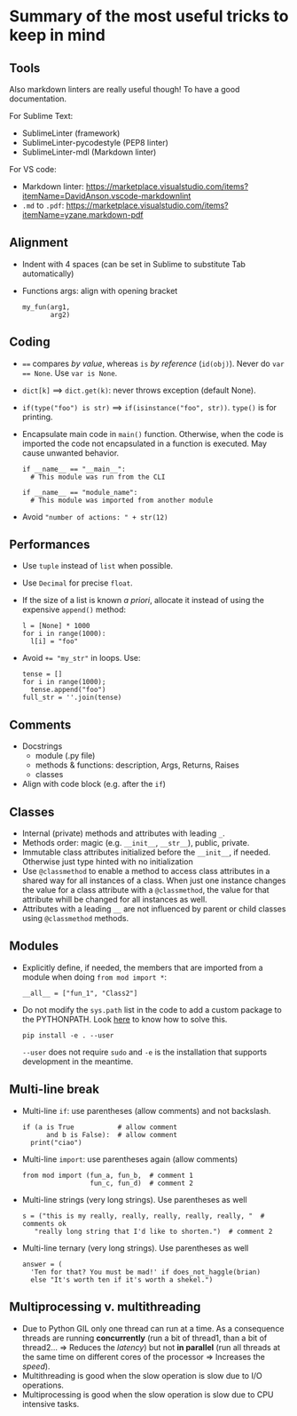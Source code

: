 # Summary of the most useful tricks to keep in mind
 
## Tools 

Also markdown linters are really useful though!
To have a good documentation.
 
For Sublime Text:
 
* SublimeLinter (framework)
* SublimeLinter-pycodestyle (PEP8 linter)
* SublimeLinter-mdl (Markdown linter)

For VS code:

* Markdown linter: https://marketplace.visualstudio.com/items?itemName=DavidAnson.vscode-markdownlint
* `.md` to `.pdf`: https://marketplace.visualstudio.com/items?itemName=yzane.markdown-pdf
 
## Alignment
 
* Indent with 4 spaces (can be set in Sublime to substitute Tab automatically)
* Functions args: align with opening bracket
 
  ```
  my_fun(arg1,
         arg2)
  ```
 
## Coding
 
* `==` compares *by value*, whereas `is` *by reference* (`id(obj)`).
  Never do `var == None`. Use `var is None`.
* `dict[k]` ==> `dict.get(k)`: never throws exception (default None).
* `if(type("foo") is str)` ==> `if(isinstance("foo", str))`. `type()` is for printing.
* Encapsulate main code in `main()` function. Otherwise, when the code is imported
  the code not encapsulated in a function is executed. May cause unwanted behavior.
 
  ```
  if __name__ == "__main__":
    # This module was run from the CLI
 
  if __name__ == "module_name":
    # This module was imported from another module
  ```
 
* Avoid `"number of actions: " + str(12)`
 
## Performances
 
* Use `tuple` instead of `list` when possible.
* Use `Decimal` for precise `float`.
* If the size of a list is known *a priori*, allocate it instead of using the
  expensive `append()` method:
 
  ```
  l = [None] * 1000
  for i in range(1000):
    l[i] = "foo"
  ```
 
* Avoid `+= "my_str"` in loops. Use:
 
  ```
  tense = []
  for i in range(1000);
    tense.append("foo")
  full_str = ''.join(tense)
  ```
 
## Comments
 
* Docstrings
  * module (.py file)
  * methods & functions: description, Args, Returns, Raises
  * classes
* Align with code block (e.g. after the `if`)
 
## Classes
 
* Internal (private) methods and attributes with leading `_`.
* Methods order: magic (e.g. `__init__`, `__str__`), public, private.
* Immutable class attributes initialized before the `__init__`, if needed.
  Otherwise just type hinted with no initialization
* Use `@classmethod` to enable a method to access class attributes in a shared way
  for all instances of a class. When just one instance changes the value for a
  class attribute with a `@classmethod`, the value for that attribute whill be
  changed for all instances as well.
* Attributes with a leading `__` are not influenced by parent or child classes
  using `@classmethod` methods.
 
## Modules
 
* Explicitly define, if needed, the members that are imported from a module when
  doing `from mod import *`:
 
  ```
  __all__ = ["fun_1", "Class2"]
  ```
 
* Do not modify the `sys.path` list in the code to add a custom package to
  the PYTHONPATH. Look [here](https://stackoverflow.com/questions/19048732/python-setup-py-develop-vs-install) to know how to solve this.
 
  ```
  pip install -e . --user
  ```
 
  `--user` does not require `sudo` and `-e` is the installation that supports development
  in the meantime.
 
## Multi-line break
 
* Multi-line `if`: use parentheses (allow comments) and not backslash.
 
  ```
  if (a is True           # allow comment
        and b is False):  # allow comment
    print("ciao")
  ```
 
* Multi-line `import`: use parentheses again (allow comments)
 
  ```
  from mod import (fun_a, fun_b,  # comment 1
                   fun_c, fun_d)  # comment 2
  ```
 
* Multi-line strings (very long strings). Use parentheses as well
 
  ```
  s = ("this is my really, really, really, really, really, "  # comments ok
     "really long string that I'd like to shorten.")  # comment 2
  ```
 
* Multi-line ternary (very long strings). Use parentheses as well
 
  ```
  answer = (
    'Ten for that? You must be mad!' if does_not_haggle(brian)
    else "It's worth ten if it's worth a shekel.")
  ```
 
## Multiprocessing v. multithreading
 
* Due to Python GIL only one thread can run at a time. As a consequence threads
  are running **concurrently** (run a bit of thread1, than a bit of thread2... =>
  Reduces the *latency*) but not **in parallel** (run all threads at the same time
  on different cores of the processor => Increases the *speed*).
* Multithreading is good when the slow operation is slow due to I/O operations.
* Multiprocessing is good when the slow operation is slow due to CPU intensive tasks.
